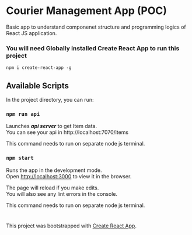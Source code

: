# Courier Management App (POC)

Basic app to understand componenet structure and programming logics of React JS application.

### You will need Globally installed Create React App to run this project
`npm i create-react-app -g`

## Available Scripts

In the project directory, you can run:

### `npm run api`

Launches ***api server*** to get Item data.<br>
You can see your api in http://localhost:7070/items

This command needs to run on separate node js terminal.

### `npm start`

Runs the app in the development mode.<br>
Open [http://localhost:3000](http://localhost:3000) to view it in the browser.

The page will reload if you make edits.<br>
You will also see any lint errors in the console.

This command needs to run on separate node js terminal.
#
This project was bootstrapped with [Create React App](https://github.com/facebook/create-react-app).
